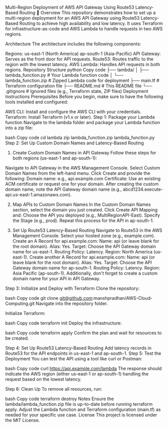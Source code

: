 Multi-Region Deployment of AWS API Gateway Using Route53 Latency-Based Routing 🚀
Overview
This repository demonstrates how to set up a multi-region deployment for an AWS API Gateway using Route53 Latency-Based Routing to achieve high availability and low latency. It uses Terraform for infrastructure-as-code and AWS Lambda to handle requests in two AWS regions.

Architecture
The architecture includes the following components:

Regions:
us-east-1 (North America)
ap-south-1 (Asia-Pacific)
API Gateway: Serves as the front door for API requests.
Route53: Routes traffic to the region with the lowest latency.
AWS Lambda: Handles API requests in both regions.
Repository Structure
python
Copy code
├── lambda/
│   ├── lambda_function.py      # Your Lambda function code
│   └── lambda_function.zip     # Zipped Lambda code for deployment
├── main.tf                     # Terraform configuration file
├── README.md                   # This README file
└── .gitignore                  # Ignored files (e.g., Terraform state, ZIP files)
Deployment Instructions
Prerequisites
Before you begin, make sure to have the following tools installed and configured:

AWS CLI: Install and configure the AWS CLI with your credentials.
Terraform: Install Terraform (v1.x or later).
Step 1: Package your Lambda function
Navigate to the lambda folder and package your Lambda function into a zip file:

bash
Copy code
cd lambda
zip lambda_function.zip lambda_function.py
Step 2: Set Up Custom Domain Names and Latency-Based Routing
1. Create Custom Domain Names in API Gateway
Follow these steps for both regions (us-east-1 and ap-south-1):

Navigate to API Gateway in the AWS Management Console.
Select Custom Domain Names from the left-hand menu.
Click Create and provide the following:
Domain name: e.g., api.example.com
Certificate: Use an existing ACM certificate or request one for your domain.
After creating the custom domain name, note the API Gateway domain name (e.g., abcd1234.execute-api.us-east-1.amazonaws.com).

2. Map APIs to Custom Domain Names
In the Custom Domain Names section, select the domain you just created.
Click Create API Mapping and:
Choose the API you deployed (e.g., MultiRegionAPI-East).
Specify the Stage (e.g., prod).
Repeat this process for the API in ap-south-1.

3. Set Up Route53 Latency-Based Routing
Navigate to Route53 in the AWS Management Console.
Select your hosted zone (e.g., example.com).
Create an A Record for api.example.com:
Name: api (or leave blank for the root domain).
Alias: Yes.
Target: Choose the API Gateway domain name for us-east-1.
Routing Policy: Latency.
Region: North America (us-east-1).
Create another A Record for api.example.com:
Name: api (or leave blank for the root domain).
Alias: Yes.
Target: Choose the API Gateway domain name for ap-south-1.
Routing Policy: Latency.
Region: Asia Pacific (ap-south-1).
Additionally, don't forget to create a custom domain name for your API in API Gateway.

Step 3: Initialize and Deploy with Terraform
Clone the repository:

bash
Copy code
git clone git@github.com:manshpradhan/AWS-Cloud-Computing.git
Navigate into the repository folder.

Initialize Terraform:

bash
Copy code
terraform init
Deploy the infrastructure:

bash
Copy code
terraform apply
Confirm the plan and wait for resources to be created.

Step 4: Set Up Route53 Latency-Based Routing
Add latency records in Route53 for the API endpoints in us-east-1 and ap-south-1.
Step 5: Test the Deployment
You can test the API using a tool like curl or Postman:

bash
Copy code
curl https://api.example.com/lambda
The response should indicate the AWS region (either us-east-1 or ap-south-1) handling the request based on the lowest latency.

Step 6: Clean Up
To remove all resources, run:

bash
Copy code
terraform destroy
Notes
Ensure the lambda/lambda_function.zip file is up-to-date before running terraform apply.
Adjust the Lambda function and Terraform configuration (main.tf) as needed for your specific use case.
License
This project is licensed under the MIT License.
